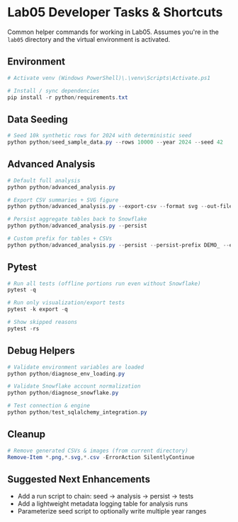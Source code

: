 # Lab05 Developer Tasks & Shortcuts

Common helper commands for working in Lab05. Assumes you're in the `lab05` directory and the virtual environment is activated.

## Environment
```powershell
# Activate venv (Windows PowerShell)\.\venv\Scripts\Activate.ps1

# Install / sync dependencies
pip install -r python/requirements.txt
```

## Data Seeding
```powershell
# Seed 10k synthetic rows for 2024 with deterministic seed
python python/seed_sample_data.py --rows 10000 --year 2024 --seed 42
```

## Advanced Analysis
```powershell
# Default full analysis
python python/advanced_analysis.py

# Export CSV summaries + SVG figure
python python/advanced_analysis.py --export-csv --format svg --out-file analysis

# Persist aggregate tables back to Snowflake
python python/advanced_analysis.py --persist

# Custom prefix for tables + CSVs
python python/advanced_analysis.py --persist --persist-prefix DEMO_ --export-csv --export-prefix demo
```

## Pytest
```powershell
# Run all tests (offline portions run even without Snowflake)
pytest -q

# Run only visualization/export tests
pytest -k export -q

# Show skipped reasons
pytest -rs
```

## Debug Helpers
```powershell
# Validate environment variables are loaded
python python/diagnose_env_loading.py

# Validate Snowflake account normalization
python python/diagnose_snowflake.py

# Test connection & engine
python python/test_sqlalchemy_integration.py
```

## Cleanup
```powershell
# Remove generated CSVs & images (from current directory)
Remove-Item *.png,*.svg,*.csv -ErrorAction SilentlyContinue
```

## Suggested Next Enhancements
- Add a run script to chain: seed -> analysis -> persist -> tests
- Add a lightweight metadata logging table for analysis runs
- Parameterize seed script to optionally write multiple year ranges
